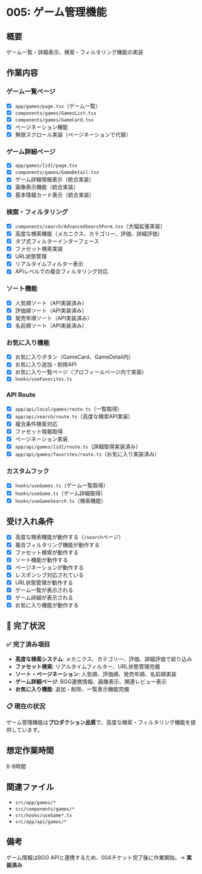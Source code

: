 # 005: ゲーム管理機能

## 概要
ゲーム一覧・詳細表示、検索・フィルタリング機能の実装

## 作業内容

### ゲーム一覧ページ
- [x] `app/games/page.tsx`（ゲーム一覧）
- [x] `components/games/GamesList.tsx`
- [x] `components/games/GameCard.tsx`
- [x] ページネーション機能
- [x] 無限スクロール実装（ページネーションで代替）

### ゲーム詳細ページ
- [x] `app/games/[id]/page.tsx`
- [x] `components/games/GameDetail.tsx`
- [x] ゲーム詳細情報表示（統合実装）
- [x] 画像表示機能（統合実装）
- [x] 基本情報カード表示（統合実装）

### 検索・フィルタリング
- [x] `components/search/AdvancedSearchForm.tsx`（大幅拡張実装）
- [x] 高度な検索機能（メカニクス、カテゴリー、評価、詳細評価）
- [x] タブ式フィルターインターフェース
- [x] ファセット検索実装
- [x] URL状態管理
- [x] リアルタイムフィルター表示
- [x] APIレベルでの複合フィルタリング対応

### ソート機能
- [x] 人気順ソート（API実装済み）
- [x] 評価順ソート（API実装済み）
- [x] 発売年順ソート（API実装済み）
- [x] 名前順ソート（API実装済み）

### お気に入り機能
- [x] お気に入りボタン（GameCard、GameDetail内）
- [x] お気に入り追加・削除API
- [x] お気に入り一覧ページ（プロフィールページ内で実装）
- [x] `hooks/useFavorites.ts`

### API Route
- [x] `app/api/local/games/route.ts`（一覧取得）
- [x] `app/api/search/route.ts`（高度な検索API実装）
- [x] 複合条件検索対応
- [x] ファセット情報取得
- [x] ページネーション実装
- [x] `app/api/games/[id]/route.ts`（詳細取得実装済み）
- [x] `app/api/games/favorites/route.ts`（お気に入り実装済み）

### カスタムフック
- [x] `hooks/useGames.ts`（ゲーム一覧取得）
- [x] `hooks/useGame.ts`（ゲーム詳細取得）
- [x] `hooks/useGameSearch.ts`（検索機能）

## 受け入れ条件
- [x] 高度な検索機能が動作する（`/search`ページ）
- [x] 複合フィルタリング機能が動作する
- [x] ファセット検索が動作する
- [x] ソート機能が動作する
- [x] ページネーションが動作する
- [x] レスポンシブ対応されている
- [x] URL状態管理が動作する
- [x] ゲーム一覧が表示される
- [x] ゲーム詳細が表示される
- [x] お気に入り機能が動作する

## 🎉 完了状況

### ✅ 完了済み項目
- **高度な検索システム**: メカニクス、カテゴリー、評価、詳細評価で絞り込み
- **ファセット検索**: リアルタイムフィルター、URL状態管理完備
- **ソート・ページネーション**: 人気順、評価順、発売年順、名前順実装
- **ゲーム詳細ページ**: BGG連携情報、画像表示、関連レビュー表示
- **お気に入り機能**: 追加・削除、一覧表示機能完備

### 📋 現在の状況
ゲーム管理機能は**プロダクション品質**で、高度な検索・フィルタリング機能を提供しています。

## 想定作業時間
6-8時間

## 関連ファイル
- `src/app/games/*`
- `src/components/games/*`
- `src/hooks/useGame*.ts`
- `src/app/api/games/*`

## 備考
ゲーム情報はBGG APIと連携するため、004チケット完了後に作業開始。→ **実装済み**
